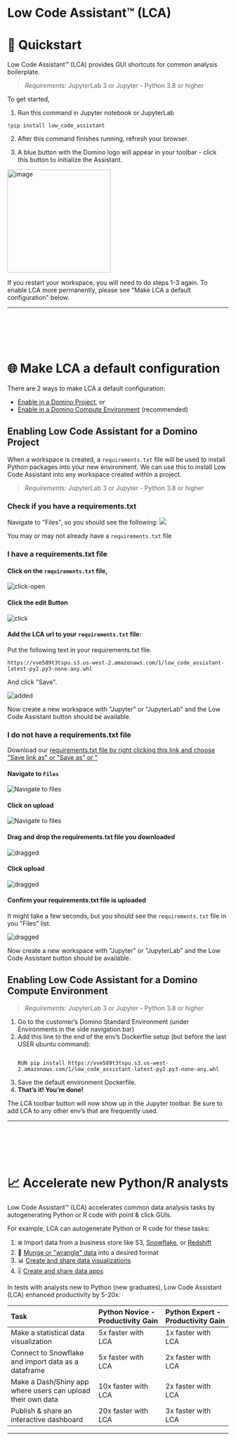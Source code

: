 # Low Code Assistant™ (LCA) 


# 🏃 Quickstart

Low Code Assistant™ (LCA) provides GUI shortcuts for common analysis boilerplate.

> *Requirements:* JupyterLab 3 or Jupyter - Python 3.8 or higher

To get started,

1. Run this command in Jupyter notebook or JupyterLab
```
!pip install low_code_assistant
```

2. After this command finishes running, refresh your browser.

3. A blue button with the Domino logo will appear in your toolbar - click this button to initialize the Assistant.

<img width="235" alt="image" src="https://user-images.githubusercontent.com/102775996/194938704-31d77f3f-1081-497c-9f0b-fa04001fd20a.png">

If you restart your workspace, you will need to do steps 1-3 again. To enable LCA more permanently, please see "Make LCA a default configuration" below.

* * *

<br />
<br />
<br />
<br />

# 🌐 Make LCA a default configuration

There are 2 ways to make LCA a default configuration:

 * [Enable in a Domino Project](#enabling-low-code-assistant-for-a-domino-project), or
 * [Enable in a Domino Compute Environment](#enabling-low-code-assistant-for-a-domino-compute-environment) (recommended)

## Enabling Low Code Assistant for a Domino Project

When a workspace is created, a `requirements.txt` file will be used to install Python packages into your new environment. 
We can use this to install Low Code Assistant into any workspace created within a project.

> *Requirements:* JupyterLab 3 or Jupyter - Python 3.8 or higher

### Check if you have a requirements.txt

Navigate to "Files", so you should see the following:
![](screenshots/install/open-requirements-txt.png)

You may or may not already have a `requirements.txt` file

### I have a requirements.txt file

#### Click on the `requirements.txt` file,
![click-open](screenshots/install/requirements-txt-open-highlight.png)

#### Click the edit Button

![click](screenshots/install/requirements-txt-click-edit-highlight.png)

#### Add the LCA url to your `requirements.txt` file:

Put the following text in your requirements.txt file.
```
https://vve589t3tspu.s3.us-west-2.amazonaws.com/1/low_code_assistant-latest-py2.py3-none-any.whl
```

And click "Save".

![added](screenshots/install/requirements-txt-save-highlight.png)

Now create a new workspace with "Jupyter" or "JupyterLab" and the Low Code Assistant button should be available.

### I do not have a requirements.txt file

Download our [requirements.txt file by right clicking this link and choose "Save link as" or "Save as" or "](https://raw.githubusercontent.com/dominodatalab/low-code-jupyter-docs/main/docs/requirements.txt)


#### Navigate to `Files`


![Navigate to files](screenshots/install/no-requirements-txt-upload-click.png)

#### Click on upload

![Navigate to files](screenshots/install/no-requirements-txt-upload-click-highlight.png)

#### Drag and drop the requirements.txt file you downloaded

![dragged](screenshots/install/no-requirements-txt-upload-dragged.png)


#### Click upload

![dragged](screenshots/install/no-requirements-txt-upload-dragged-highlight.png)

#### Confirm your requirements.txt file is uploaded

It might take a few seconds, but you should see the `requirements.txt` file in you "Files" list.

![dragged](screenshots/install/no-requirements-txt-uploaded-highlight.png)

Now create a new workspace with "Jupyter" or "JupyterLab" and the Low Code Assistant button should be available.


## Enabling Low Code Assistant for a Domino Compute Environment

> *Requirements:* JupyterLab 3 or Jupyter - Python 3.8 or higher

1. Go to the customer’s Domino Standard Environment (under Environments in the side navigation bar)
2. Add this line to the end of the env’s Dockerfile setup (but before the last USER ubuntu command):
   <pre><code>
   RUN pip install https://vve589t3tspu.s3.us-west-2.amazonaws.com/1/low_code_assistant-latest-py2.py3-none-any.whl
   </code></pre>
4. Save the default environment Dockerfile.
5. **That’s it! You’re done!**

The LCA toolbar button will now show up in the Jupyter toolbar. Be sure to add LCA to any other env’s that are frequently used.

* * *

<br />
<br />
<br />
<br />

# 📈 Accelerate new Python/R analysts

Low Code Assistant™ (LCA) accelerates common data analysis tasks by autogenerating Python or R code with point & click GUIs.

For example, LCA can autogenerate Python or R code for these tasks:

1. ❄️ Import data from a business store like S3, [Snowflake](https://dominodatalab.github.io/low-code-jupyter-docs/getting-started/loading-data/snowflake/), or [Redshift](https://dominodatalab.github.io/low-code-jupyter-docs/getting-started/loading-data/redshift/)
2. 🤠 [Munge or "wrangle" data](https://dominodatalab.github.io/low-code-jupyter-docs/getting-started/transform/) into a desired format
3. 📊 [Create and share data visualizations](https://dominodatalab.github.io/low-code-jupyter-docs/getting-started/viz/scatter/)
4. 🎚️ [Create  and share data apps](https://dominodatalab.github.io/low-code-jupyter-docs/getting-started/app/create/)

In tests with analysts new to Python (new graduates), Low Code Assistant (LCA) enhanced productivity by 5-20x:

  
| Task                          | Python Novice - Productivity Gain       | Python Expert - Productivity Gain      |
| :---                          | :---                                    | :---          |
| Make a statistical data visualization                             | 5x faster with LCA     | 1x faster with LCA    |
| Connect to Snowflake and import data as a dataframe               | 5x faster with LCA     | 2x faster with LCA    |
| Make a Dash/Shiny app where users can upload their own data       | 10x faster with LCA    | 2x faster with LCA    |
| Publish & share an interactive dashboard                          | 20x faster with LCA    | 3x faster with LCA    |

* * *

<br />
<br />
<br />
<br />

